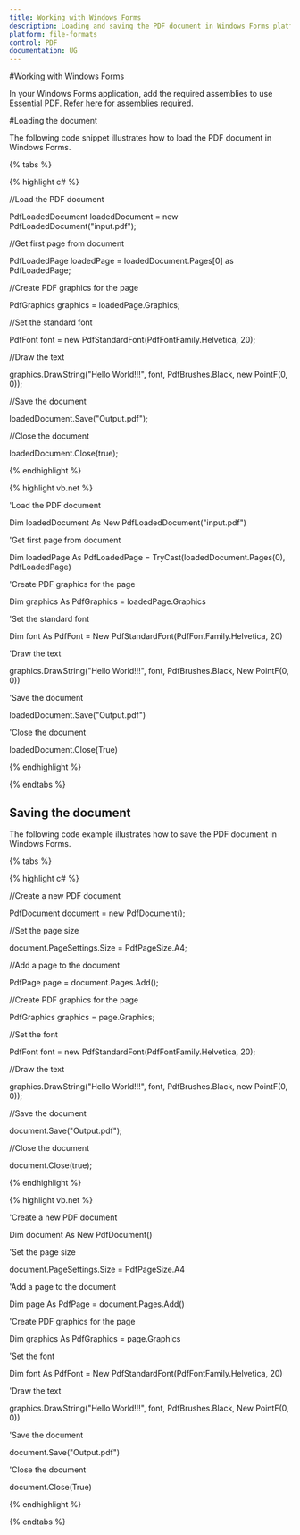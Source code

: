 ```yaml
---
title: Working with Windows Forms
description: Loading and saving the PDF document in Windows Forms platform
platform: file-formats
control: PDF
documentation: UG
--- 
```


#Working with Windows Forms

In your Windows Forms application, add the required assemblies to use Essential PDF. [Refer here for assemblies required](/File-Formats/PDF/Assemblies-Required).

#Loading the document

The following code snippet illustrates how to load the PDF document in Windows Forms.

{% tabs %}

{% highlight c# %}

//Load the PDF document

PdfLoadedDocument loadedDocument = new PdfLoadedDocument("input.pdf");

//Get first page from document

PdfLoadedPage loadedPage = loadedDocument.Pages[0] as PdfLoadedPage;

//Create PDF graphics for the page

PdfGraphics graphics = loadedPage.Graphics;

//Set the standard font

PdfFont font = new PdfStandardFont(PdfFontFamily.Helvetica, 20);

//Draw the text

graphics.DrawString("Hello World!!!", font, PdfBrushes.Black, new PointF(0, 0));

//Save the document

loadedDocument.Save("Output.pdf");

//Close the document

loadedDocument.Close(true);

{% endhighlight %}

{% highlight vb.net %}

'Load the PDF document

Dim loadedDocument As New PdfLoadedDocument("input.pdf")

'Get first page from document

Dim loadedPage As PdfLoadedPage = TryCast(loadedDocument.Pages(0), PdfLoadedPage)

'Create PDF graphics for the page

Dim graphics As PdfGraphics = loadedPage.Graphics

'Set the standard font

Dim font As PdfFont = New PdfStandardFont(PdfFontFamily.Helvetica, 20)

'Draw the text

graphics.DrawString("Hello World!!!", font, PdfBrushes.Black, New PointF(0, 0))

'Save the document

loadedDocument.Save("Output.pdf")

'Close the document

loadedDocument.Close(True)

{% endhighlight %}

{% endtabs %}

## Saving the document

The following code example illustrates how to save the PDF document in Windows Forms.  

{% tabs %}

{% highlight c# %}

//Create a new PDF document

PdfDocument document = new PdfDocument();

//Set the page size

document.PageSettings.Size = PdfPageSize.A4;

//Add a page to the document

PdfPage page = document.Pages.Add();

//Create PDF graphics for the page

PdfGraphics graphics = page.Graphics;

//Set the font

PdfFont font = new PdfStandardFont(PdfFontFamily.Helvetica, 20);

//Draw the text

graphics.DrawString("Hello World!!!", font, PdfBrushes.Black, new PointF(0, 0));

//Save the document

document.Save("Output.pdf");

//Close the document

document.Close(true);

{% endhighlight %}

{% highlight vb.net %}

'Create a new PDF document

Dim document As New PdfDocument()

'Set the page size

document.PageSettings.Size = PdfPageSize.A4

'Add a page to the document

Dim page As PdfPage = document.Pages.Add()

'Create PDF graphics for the page

Dim graphics As PdfGraphics = page.Graphics

'Set the font

Dim font As PdfFont = New PdfStandardFont(PdfFontFamily.Helvetica, 20)

'Draw the text

graphics.DrawString("Hello World!!!", font, PdfBrushes.Black, New PointF(0, 0))

'Save the document

document.Save("Output.pdf")

'Close the document

document.Close(True)

{% endhighlight %}

{% endtabs %}
